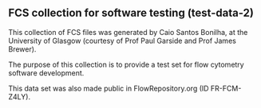 ## FCS collection for software testing (test-data-2)

This collection of FCS files was generated by Caio Santos Bonilha, at the University of Glasgow (courtesy of Prof Paul Garside and Prof James Brewer).

The purpose of this collection is to provide a test set for flow cytometry software development.

This data set was also made public in FlowRepository.org (ID FR-FCM-Z4LY).
